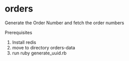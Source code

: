 # orders
Generate the Order Number and fetch the order numbers

Prerequisites
1. Install redis
2. move to directory orders-data
3. run ruby generate_uuid.rb
